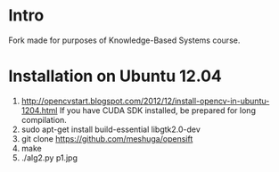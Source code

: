Intro
=====
Fork made for purposes of Knowledge-Based Systems course.

Installation on Ubuntu 12.04
============
1. http://opencvstart.blogspot.com/2012/12/install-opencv-in-ubuntu-1204.html
If you have CUDA SDK installed, be prepared for long compilation.
2. sudo apt-get install build-essential libgtk2.0-dev
3. git clone https://github.com/meshuga/opensift
4. make
5. ./alg2.py p1.jpg
